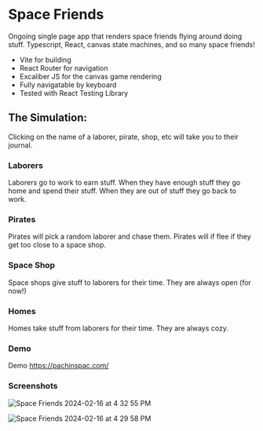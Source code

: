 # Space Friends

Ongoing single page app that renders space friends flying around doing stuff.
Typescript, React, canvas state machines, and so many space friends!

- Vite for building
- React Router for navigation
- Excaliber JS for the canvas game rendering
- Fully navigatable by keyboard
- Tested with React Testing Library

## The Simulation:

Clicking on the name of a laborer, pirate, shop, etc will take you to their journal.

### Laborers

Laborers go to work to earn stuff. When they have enough stuff they go home and spend their stuff. When they are out of stuff they go back to work.

### Pirates

Pirates will pick a random laborer and chase them. Pirates will if flee if they get too close to a space shop.

### Space Shop

Space shops give stuff to laborers for their time. They are always open (for now!)

### Homes

Homes take stuff from laborers for their time. They are always cozy.

### Demo

Demo https://pachinspac.com/

### Screenshots

![Space Friends 2024-02-16 at 4 32 55 PM](https://github.com/joshuadoan/space-friends/assets/5114910/1e4e49bd-6066-4cee-a570-c853e0e660d9)

![Space Friends 2024-02-16 at 4 29 58 PM](https://github.com/joshuadoan/space-friends/assets/5114910/4e9db47b-7d42-4256-a348-32c74e683b65)
